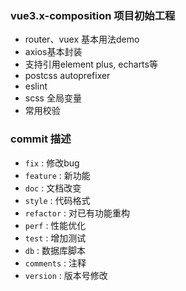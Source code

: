 ### vue3.x-composition 项目初始工程

* router、vuex 基本用法demo
* axios基本封装
* 支持引用element plus, echarts等
* postcss autoprefixer
* eslint
* scss 全局变量
* 常用校验

### commit 描述

* `fix` : 修改bug
* `feature` : 新功能
* `doc` : 文档改变
* `style` : 代码格式
* `refactor` : 对已有功能重构
* `perf` : 性能优化
* `test` : 增加测试
* `db` : 数据库脚本
* `comments` : 注释
* `version` : 版本号修改